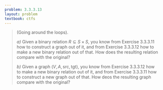 ```yaml
---
problem: 3.3.3.13
layout: problem
textbook: ctfs
---
```


> (Going around the loops).
>
> _a)_ Given a binary relation $R\subseteq S\times S$, you know from Exercise
> 3.3.3.11 how to construct a graph out of it, and from Exercise 3.3.3.12 how to
> make a new binary relation out of that. How does the resulting relation
> compare with the original?
>
> _b)_ Given a graph $(V, A, \text{src}, \text{tgt})$, you know from Exercise
> 3.3.3.12 how to make a new binary relation out of it, and from Exercise
> 3.3.3.11 how to construct a new graph out of that. How deos the resulting
> graph compare with the original?

